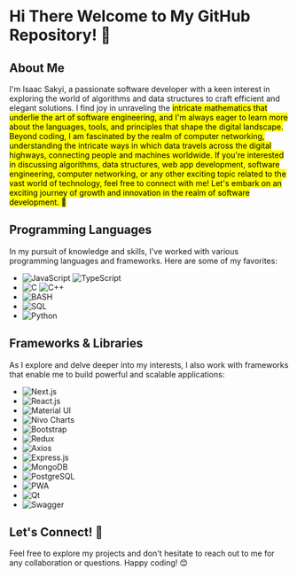 # Hi There Welcome to My GitHub Repository! 🚀

## About Me

I'm Isaac Sakyi, a passionate software developer with a keen interest in exploring the world of algorithms and data structures to craft efficient and elegant solutions. I find joy in unraveling the <mark>intricate mathematics<mark> that underlie the art of software engineering, and I'm always eager to learn more about the languages, tools, and principles that shape the digital landscape.
Beyond coding, I am fascinated by the realm of computer networking, understanding the intricate ways in which data travels across the digital highways, connecting people and machines worldwide.
If you're interested in discussing algorithms, data structures, web app development, software engineering, computer networking, or any other exciting topic related to the vast world of technology, feel free to connect with me! Let's embark on an exciting journey of growth and innovation in the realm of software development. 🌟

## Programming Languages
In my pursuit of knowledge and skills, I've worked with various programming languages and frameworks. Here are some of my favorites:

- ![JavaScript](https://img.shields.io/badge/-JavaScript-F7DF1E?logo=javascript&logoColor=black&style=for-the-badge)
 ![TypeScript](https://img.shields.io/badge/-TypeScript-007ACC?logo=typescript&logoColor=white&style=for-the-badge)
- ![C](https://img.shields.io/badge/-C-A8B9CC?logo=c&logoColor=white&style=for-the-badge)
  ![C++](https://img.shields.io/badge/-C++-00599C?logo=c%2B%2B&logoColor=white&style=for-the-badge)
- ![BASH](https://img.shields.io/badge/-BASH-black?style=flat-square&logo=gnu-bash&logoColor=white)
- ![SQL](https://img.shields.io/badge/-SQL-steelblue?style=flat-square&logo=mysql&logoColor=white)
- ![Python](https://img.shields.io/badge/-Python-3776AB?logo=python&logoColor=white&style=for-the-badge)

## Frameworks & Libraries
As I explore and delve deeper into my interests, I also work with frameworks that enable me to build powerful and scalable applications:

- ![Next.js](https://img.shields.io/badge/-Next.js-000000?logo=next.js&logoColor=white&style=for-the-badge)
- ![React.js](https://img.shields.io/badge/-React.js-61DAFB?logo=react&logoColor=black&style=for-the-badge)
- ![Material UI](https://img.shields.io/badge/-Material%20UI-0081CB?logo=material-ui&logoColor=white&style=for-the-badge)
- ![Nivo Charts](https://img.shields.io/badge/-Nivo%20Charts-00CC99?logo=nivo&logoColor=white&style=for-the-badge)
- ![Bootstrap](https://img.shields.io/badge/-Bootstrap-7952B3?logo=bootstrap&logoColor=white&style=for-the-badge)
- ![Redux](https://img.shields.io/badge/-Redux-764ABC?logo=redux&logoColor=white&style=for-the-badge)
- ![Axios](https://img.shields.io/badge/-Axios-00599C?logo=axios&logoColor=white&style=for-the-badge)
- ![Express.js](https://img.shields.io/badge/-Express.js-000000?logo=express&logoColor=white&style=for-the-badge)
- ![MongoDB](https://img.shields.io/badge/-MongoDB-47A248?logo=mongodb&logoColor=white&style=for-the-badge)
- ![PostgreSQL](https://img.shields.io/badge/-PostgreSQL-4169E1?logo=postgresql&logoColor=white&style=for-the-badge)
- ![PWA](https://img.shields.io/badge/-PWA-FF6F00?logo=pwa&logoColor=white&style=for-the-badge)
- ![Qt](https://img.shields.io/badge/-Qt-41CD52?logo=qt&logoColor=white&style=for-the-badge)
- ![Swagger](https://img.shields.io/badge/-Swagger-85EA2D?logo=swagger&logoColor=black&style=for-the-badge)

## Let's Connect! 🤝

Feel free to explore my projects and don't hesitate to reach out to me for any collaboration or questions. Happy coding! 😊
